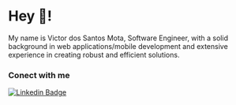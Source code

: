 # Hey 👋!

My name is Victor dos Santos Mota, Software Engineer, with a solid background in web applications/mobile development and extensive experience in creating robust and efficient solutions.

### Conect with me

[![Linkedin Badge](https://img.shields.io/badge/-LinkedIn-blue?style=flat-square&logo=Linkedin&logoColor=white&link=https://www.linkedin.com/in/victor-dos-santos-mota-a71180193/)](https://www.linkedin.com/in/victor-dos-santos-mota-a71180193/)
<br/>
